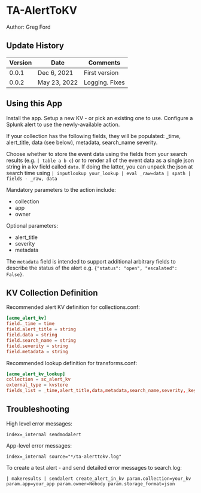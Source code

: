 # TA-AlertToKV

Author: Greg Ford

## Update History

| Version | Date         | Comments       |
| ------- | ------------ | -------------- |
| 0.0.1   | Dec 6, 2021  | First version  |
| 0.0.2   | May 23, 2022 | Logging. Fixes |

## Using this App

Install the app. Setup a new KV - or pick an existing one to use. Configure a Splunk alert to use the newly-available action.

If your collection has the following fields, they will be populated: _time, alert_title, data (see below), metadata, search_name severity.

Choose whether to store the event data using the fields from your search results (e.g. `| table a b c`) or to render all of the event data as a single json string in a kv field called `data`. If doing the latter, you can unpack the json at search time using `| inputlookup your_lookup | eval _raw=data | spath | fields - _raw, data`

Mandatory parameters to the action include:
- collection
- app
- owner

Optional parameters:
- alert_title
- severity
- metadata

The `metadata` field is intended to support additional arbitrary fields to describe the status of the alert e.g. `{"status": "open", "escalated": False}`.

## KV Collection Definition

Recommended alert KV definition for collections.conf:

```conf
[acme_alert_kv]
field._time = time
field.alert_title = string
field.data = string
field.search_name = string
field.severity = string
field.metadata = string
```

Recommended lookup definition for transforms.conf:

```conf
[acme_alert_kv_lookup]
collection = sc_alert_kv
external_type = kvstore
fields_list = _time,alert_title,data,metadata,search_name,severity,_key
```

## Troubleshooting

High level error messages:

```
index=_internal sendmodalert
```

App-level error messages:

```
index=_internal source="*/ta-alerttokv.log"
```

To create a test alert - and send detailed error messages to search.log:

```
| makeresults | sendalert create_alert_in_kv param.collection=your_kv param.app=your_app param.owner=Nobody param.storage_format=json
```

